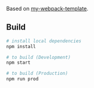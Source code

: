 Based on [my-webpack-template](https://github.com/Ricori/my-webpack-template).

## Build
```sh
# install local dependencies
npm install

# to build (Development)
npm start

# to build (Production)
npm run prod
```